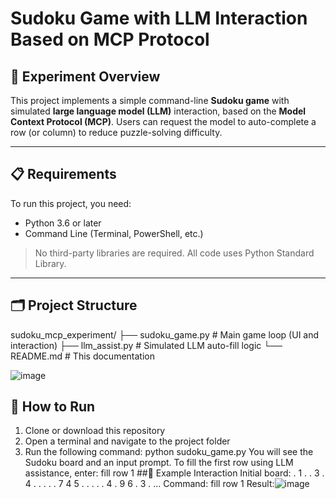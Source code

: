 # Sudoku Game with LLM Interaction Based on MCP Protocol

## 🧪 Experiment Overview

This project implements a simple command-line **Sudoku game** with simulated **large language model (LLM)** interaction, based on the **Model Context Protocol (MCP)**. Users can request the model to auto-complete a row (or column) to reduce puzzle-solving difficulty.

---

## 📋 Requirements

To run this project, you need:

- Python 3.6 or later
- Command Line (Terminal, PowerShell, etc.)

> No third-party libraries are required. All code uses Python Standard Library.

---

## 🗂 Project Structure

sudoku_mcp_experiment/
├── sudoku_game.py # Main game loop (UI and interaction)
├── llm_assist.py # Simulated LLM auto-fill logic
└── README.md # This documentation

![image](https://github.com/user-attachments/assets/bdcec77a-b734-4622-a2ee-7847efb9b84b)


## 🚀 How to Run

1. Clone or download this repository
2. Open a terminal and navigate to the project folder
3. Run the following command:
python sudoku_game.py
You will see the Sudoku board and an input prompt. To fill the first row using LLM assistance, enter:
fill row 1
##💬 Example Interaction
Initial board:
. 1 . . 3 . 4 . .
. . . 7 4 5 . . .
. . 4 . 9 6 . 3 .
...
Command:
fill row 1
Result:![image](https://github.com/user-attachments/assets/f1719054-913e-4e25-8589-14b5db58a4e2)

